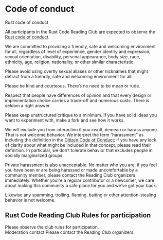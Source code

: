 # Code of conduct
Rust code of conduct

All participants in the Rust Code Reading Club are expected to observe the [Rust code of conduct](https://www.rust-lang.org/policies/code-of-conduct).

We are committed to providing a friendly, safe and welcoming environment for all, regardless of level of experience, gender identity and expression, sexual orientation, disability, personal appearance, body size, race, ethnicity, age, religion, nationality, or other similar characteristic.
 
Please avoid using overtly sexual aliases or other nicknames that might detract from a friendly, safe and welcoming environment for all.
 
Please be kind and courteous. There’s no need to be mean or rude.
     
Respect that people have differences of opinion and that every design or implementation choice carries a trade-off and numerous costs. There is seldom a right answer.
     
Please keep unstructured critique to a minimum. If you have solid ideas you want to experiment with, make a fork and see how it works.
 
We will exclude you from interaction if you insult, demean or harass anyone. That is not welcome behavior. We interpret the term “harassment” as including the definition in the [Citizen Code of Conduct](https://github.com/stumpsyn/policies/blob/master/citizen_code_of_conduct.md); if you have any lack of clarity about what might be included in that concept, please read their definition. In particular, we don’t tolerate behavior that excludes people in socially marginalized groups.

Private harassment is also unacceptable. No matter who you are, if you feel you have been or are being harassed or made uncomfortable by a community member, please contact the Reading Club organizers  immediately. Whether you’re a regular contributor or a newcomer, we care about making this community a safe place for you and we’ve got your back.
 
Likewise any spamming, trolling, flaming, baiting or other attention-stealing behavior is not welcome.

## Rust Code Reading Club Rules for participation

Please observe the club rules for participation.  
Moderation contact
Please contact the Reading Club organizers.